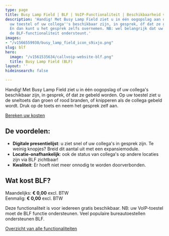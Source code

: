 ```yaml
---
type: page
title: Busy Lamp Field | BLF | VoIP-Functionaliteit | Beschikbaarheid van collega's
description: 'Handig! Met Busy Lamp Field ziet u in één oogopslag aan de lampjes op
  uw toestel of uw collega''s beschikbaar zijn, in gesprek, óf dat ze gebeld worden.
  En dan kunt u het gesprek zelfs overnemen. NB: wel belangrijk dat uw VoIP-toestel
  de BLF-functionaliteit ondersteunt.'
images:
- "/v1566559930/busy_lamp_field_icon_s9ixjo.png"
slug: blf
hero:
  image: "/v1561535634/callvoip-website-blf.png"
  title: Busy Lamp Field (BLF)
layout: ''
hideinsearch: false

---
```

Handig! Met Busy Lamp Field ziet u in één oogopslag of uw collega's beschikbaar zijn, in gesprek, óf dat ze gebeld worden. Op uw toestel ziet u de sneltoets dan groen of rood branden, of knipperen als de collega gebeld wordt. Druk op de toets en neem het gesprek zelf aan.  

<a href="/calculator/" class="button">Bereken uw kosten</a>

## De voordelen:

* **Digitale presentielijst**: u ziet snel of uw collega's in gesprek zijn. Te weinig knopjes? Breid dit aantal uit met een expansiemodule.
* **Locatie-onafhankelijk**: ook de status van collega's op andere locaties zijn via BLF zichtbaar!
* **Kwaliteit**: Er hoeft niet meer onnodig te worden doorverbonden.

## Wat kost BLF?

Maandelijks: **€ 0,00** excl. BTW  
Eenmalig: **€ 0,00** excl. BTW

Deze functionaliteit is voor iedereen gratis beschikbaar. NB: uw VoIP-toestel moet de BLF functie ondersteunen. Veel populaire bureautoestellen ondersteunen BLF.

<a href="/telefonie/functionaliteiten/" class="button">Overzicht van alle functionaliteiten</a>